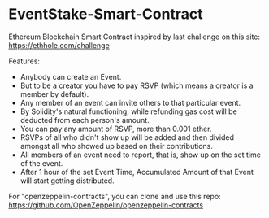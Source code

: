 # EventStake-Smart-Contract
Ethereum Blockchain Smart Contract inspired by last challenge on this site: https://ethhole.com/challenge

Features:
* Anybody can create an Event.
* But to be a creator you have to pay RSVP (which means a creator is a member by default).
* Any member of an event can invite others to that particular event.
* By Solidity's natural functioning, while refunding gas cost will be deducted from each person's amount.
* You can pay any amount of RSVP, more than 0.001 ether.
* RSVPs of all who didn't show up will be added and then divided amongst all who showed up based on their contributions.
* All members of an event need to report, that is, show up on the set time of the event.
* After 1 hour of the set Event Time, Accumulated Amount of that Event will start getting distributed.

For "openzeppelin-contracts", you can clone and use this repo: https://github.com/OpenZeppelin/openzeppelin-contracts
